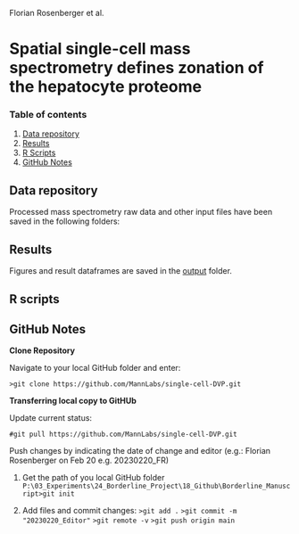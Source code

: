 Florian Rosenberger et al.

# Spatial single-cell mass spectrometry defines zonation of the hepatocyte proteome

### Table of contents

1. [Data repository](#Data-repository)
2. [Results](#Results)
3. [R Scripts](#R-Scripts)
4. [GitHub Notes](#GitHub-Notes)  

## Data repository

Processed mass spectrometry raw data and other input files have been saved in the following folders:

## Results

Figures and result dataframes are saved in the [output](/output/) folder. 


## R scripts




## GitHub Notes

**Clone Repository**

Navigate to your local GitHub folder and enter:

`>git clone https://github.com/MannLabs/single-cell-DVP.git`

**Transferring local copy to GitHUb**

Update current status:

`#git pull https://github.com/MannLabs/single-cell-DVP.git`

Push changes by indicating the date of change and editor (e.g.: Florian Rosenberger on Feb 20 e.g. 20230220_FR)

1. Get the path of you local GitHub folder
`P:\03_Experiments\24_Borderline_Project\18_Github\Borderline_Manuscript>git init`

2. Add files and commit changes:
`>git add .`
`>git commit -m "20230220_Editor"`
`>git remote -v`
`>git push origin main`



